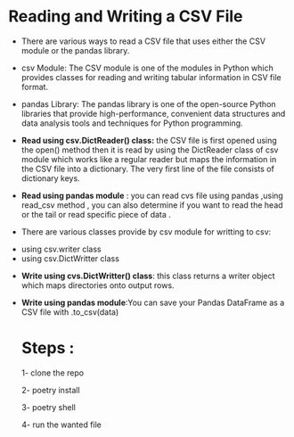 # Reading and Writing a CSV File
* There are various ways to read a CSV file that uses either the CSV module or the pandas library.

- csv Module: The CSV module is one of the modules in Python which provides classes for reading and     writing tabular information in CSV file format.

- pandas Library: The pandas library is one of the open-source Python libraries that provide high-performance, convenient data structures and data analysis tools and techniques for Python programming.

* **Read using csv.DictReader() class:** the CSV file is first opened using the open() method then it is read by using the DictReader class of csv module which works like a regular reader but maps the information in the CSV file into a dictionary. The very first line of the file consists of dictionary keys. 
* **Read using pandas module**  : you can read cvs file using pandas ,using read_csv method , you can also determine if you want to read the head or the tail or read specific piece of data .


* There are various classes provide by csv  module for writting to csv:
- using csv.writer class
- using csv.DictWritter class

* **Write using cvs.DictWritter() class**: this class returns a writer object which maps directories onto output rows.


* **Write using pandas module**:You can save your Pandas DataFrame as a CSV file with .to_csv(data)
  




  # Steps :

  1- clone the repo 

  2- poetry install 
  
  3- poetry shell

  4- run the wanted file 